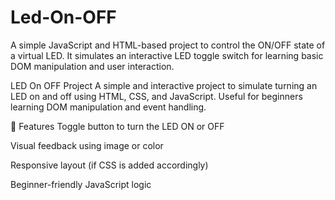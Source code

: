 # Led-On-OFF
A simple JavaScript and HTML-based project to control the ON/OFF state of a virtual LED. It simulates an interactive LED toggle switch for learning basic DOM manipulation and user interaction.

LED On OFF Project
A simple and interactive project to simulate turning an LED on and off using HTML, CSS, and JavaScript. Useful for beginners learning DOM manipulation and event handling.

🧠 Features
Toggle button to turn the LED ON or OFF

Visual feedback using image or color

Responsive layout (if CSS is added accordingly)

Beginner-friendly JavaScript logic


